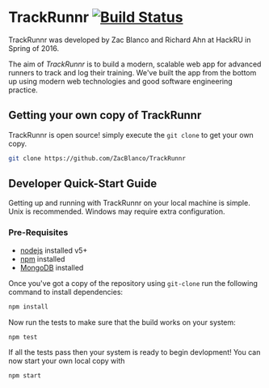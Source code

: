 # TrackRunnr [![Build Status](https://travis-ci.org/ZacBlanco/TrackRunnr.svg?branch=controller-overhaul)](https://travis-ci.org/ZacBlanco/TrackRunnr)

TrackRunnr was developed by Zac Blanco and Richard Ahn at HackRU in Spring of 2016.

The aim of _TrackRunnr_ is to build a modern, scalable web app for advanced runners to track and log their training. We've built the app from the bottom up using modern web technologies and good software engineering practice.

## Getting your own copy of TrackRunnr

TrackRunnr is open source! simply execute the `git clone` to get your own copy.

```bash
git clone https://github.com/ZacBlanco/TrackRunnr
```

## Developer Quick-Start Guide

Getting up and running with TrackRunnr on your local machine is simple. Unix is recommended. Windows may require extra configuration.

### Pre-Requisites

- [nodejs](http://nodejs.org/en/download) installed v5+
- [npm](http://nodejs.org/en/download) installed
- [MongoDB](https://www.mongodb.org) installed

Once you've got a copy of the repository using `git-clone` run the following command to install dependencies:

```bash
npm install
```

Now run the tests to make sure that the build works on your system:

```bash
npm test
```


If all the tests pass then your system is ready to begin devlopment! You can now start your own local copy with

```bash
npm start
```
